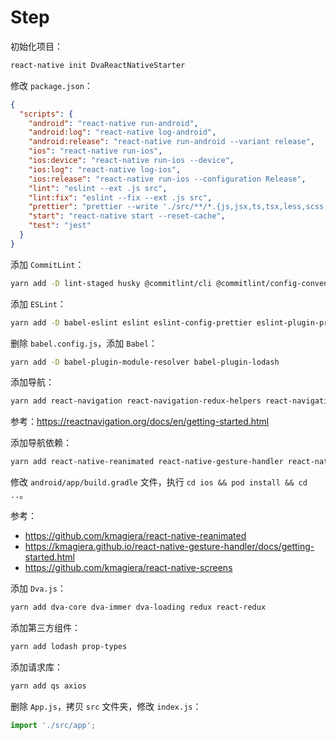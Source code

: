 # Step

初始化项目：

```bash
react-native init DvaReactNativeStarter
```

修改 `package.json`：

```json
{
  "scripts": {
    "android": "react-native run-android",
    "android:log": "react-native log-android",
    "android:release": "react-native run-android --variant release",
    "ios": "react-native run-ios",
    "ios:device": "react-native run-ios --device",
    "ios:log": "react-native log-ios",
    "ios:release": "react-native run-ios --configuration Release",
    "lint": "eslint --ext .js src",
    "lint:fix": "eslint --fix --ext .js src",
    "prettier": "prettier --write './src/**/*.{js,jsx,ts,tsx,less,scss,css}'",
    "start": "react-native start --reset-cache",
    "test": "jest"
  }
}
```

添加 `CommitLint`：

```bash
yarn add -D lint-staged husky @commitlint/cli @commitlint/config-conventional
```

添加 `ESLint`：

```bash
yarn add -D babel-eslint eslint eslint-config-prettier eslint-plugin-prettier eslint-config-alloy eslint-plugin-react eslint-plugin-react-hooks eslint-import-resolver-babel-module prettier
```

删除 `babel.config.js`，添加 `Babel`：

```bash
yarn add -D babel-plugin-module-resolver babel-plugin-lodash
```

添加导航：

```bash
yarn add react-navigation react-navigation-redux-helpers react-navigation-stack react-navigation-tabs
```

参考：https://reactnavigation.org/docs/en/getting-started.html

添加导航依赖：

```bash
yarn add react-native-reanimated react-native-gesture-handler react-native-screens
```

修改 `android/app/build.gradle` 文件，执行 `cd ios && pod install && cd ..`。

参考：

- https://github.com/kmagiera/react-native-reanimated
- https://kmagiera.github.io/react-native-gesture-handler/docs/getting-started.html
- https://github.com/kmagiera/react-native-screens


添加 `Dva.js`：

```bash
yarn add dva-core dva-immer dva-loading redux react-redux
```

添加第三方组件：

```bash
yarn add lodash prop-types
```

添加请求库：

```bash
yarn add qs axios
```

删除 `App.js`，拷贝 `src` 文件夹，修改 `index.js`：

```js
import './src/app';
```
